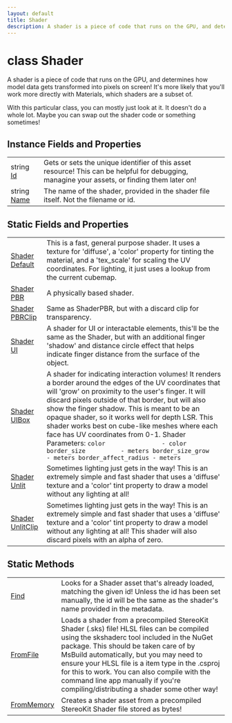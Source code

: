 ```yaml
---
layout: default
title: Shader
description: A shader is a piece of code that runs on the GPU, and determines how model data gets transformed into pixels on screen! It's more likely that you'll work more directly with Materials, which shaders are a subset of.  With this particular class, you can mostly just look at it. It doesn't do a whole lot. Maybe you can swap out the shader code or something sometimes!
---
```

# class Shader

A shader is a piece of code that runs on the GPU, and
determines how model data gets transformed into pixels on screen!
It's more likely that you'll work more directly with Materials, which
shaders are a subset of.

With this particular class, you can mostly just look at it. It doesn't
do a whole lot. Maybe you can swap out the shader code or something
sometimes!

## Instance Fields and Properties

|  |  |
|--|--|
|string [Id]({{site.url}}/Pages/StereoKit/Shader/Id.html)|Gets or sets the unique identifier of this asset resource! This can be helpful for debugging, managine your assets, or finding them later on!|
|string [Name]({{site.url}}/Pages/StereoKit/Shader/Name.html)|The name of the shader, provided in the shader file itself. Not the filename or id.|

## Static Fields and Properties

|  |  |
|--|--|
|[Shader]({{site.url}}/Pages/StereoKit/Shader.html) [Default]({{site.url}}/Pages/StereoKit/Shader/Default.html)|This is a fast, general purpose shader. It uses a texture for 'diffuse', a 'color' property for tinting the material, and a 'tex_scale' for scaling the UV coordinates. For lighting, it just uses a lookup from the current cubemap.|
|[Shader]({{site.url}}/Pages/StereoKit/Shader.html) [PBR]({{site.url}}/Pages/StereoKit/Shader/PBR.html)|A physically based shader.|
|[Shader]({{site.url}}/Pages/StereoKit/Shader.html) [PBRClip]({{site.url}}/Pages/StereoKit/Shader/PBRClip.html)|Same as ShaderPBR, but with a discard clip for transparency.|
|[Shader]({{site.url}}/Pages/StereoKit/Shader.html) [UI]({{site.url}}/Pages/StereoKit/Shader/UI.html)|A shader for UI or interactable elements, this'll be the same as the Shader, but with an additional finger 'shadow' and distance circle effect that helps indicate finger distance from the surface of the object.|
|[Shader]({{site.url}}/Pages/StereoKit/Shader.html) [UIBox]({{site.url}}/Pages/StereoKit/Shader/UIBox.html)|A shader for indicating interaction volumes! It renders a border around the edges of the UV coordinates that will 'grow' on proximity to the user's finger. It will discard pixels outside of that border, but will also show the finger shadow. This is meant to be an opaque shader, so it works well for depth LSR.  This shader works best on cube-like meshes where each face has UV coordinates from 0-1.  Shader Parameters: ``` color                - color border_size          - meters border_size_grow     - meters border_affect_radius - meters ```|
|[Shader]({{site.url}}/Pages/StereoKit/Shader.html) [Unlit]({{site.url}}/Pages/StereoKit/Shader/Unlit.html)|Sometimes lighting just gets in the way! This is an extremely simple and fast shader that uses a 'diffuse' texture and a 'color' tint property to draw a model without any lighting at all!|
|[Shader]({{site.url}}/Pages/StereoKit/Shader.html) [UnlitClip]({{site.url}}/Pages/StereoKit/Shader/UnlitClip.html)|Sometimes lighting just gets in the way! This is an extremely simple and fast shader that uses a 'diffuse' texture and a 'color' tint property to draw a model without any lighting at all! This shader will also discard pixels with an alpha of zero.|

## Static Methods

|  |  |
|--|--|
|[Find]({{site.url}}/Pages/StereoKit/Shader/Find.html)|Looks for a Shader asset that's already loaded, matching the given id! Unless the id has been set manually, the id will be the same as the shader's name provided in the metadata.|
|[FromFile]({{site.url}}/Pages/StereoKit/Shader/FromFile.html)|Loads a shader from a precompiled StereoKit Shader (.sks) file! HLSL files can be compiled using the skshaderc tool included in the NuGet package. This should be taken care of by MsBuild automatically, but you may need to ensure your HLSL file is a <SKShader /> item type in the .csproj for this to work. You can also compile with the command line app manually if you're compiling/distributing a shader some other way!|
|[FromMemory]({{site.url}}/Pages/StereoKit/Shader/FromMemory.html)|Creates a shader asset from a precompiled StereoKit Shader file stored as bytes!|
